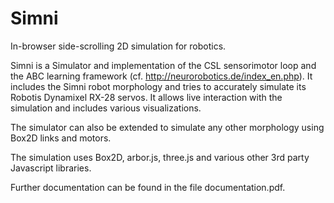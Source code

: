 Simni
=====

In-browser side-scrolling 2D simulation for robotics.

Simni is a Simulator and implementation of the CSL sensorimotor loop and the ABC learning framework (cf. http://neurorobotics.de/index_en.php). It includes the Simni robot morphology and tries to accurately simulate its Robotis Dynamixel RX-28 servos.
It allows live interaction with the simulation and includes various visualizations.

The simulator can also be extended to simulate any other morphology using Box2D links and motors.

The simulation uses Box2D, arbor.js, three.js and various other 3rd party Javascript libraries.

Further documentation can be found in the file documentation.pdf.


